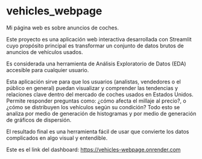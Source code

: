 # vehicles_webpage
Mi página web es sobre anuncios de coches.

Este proyecto es una aplicación web interactiva desarrollada con Streamlit cuyo propósito principal es transformar un conjunto de datos brutos de anuncios de vehículos usados.

Es considerada una herramienta de Análisis Exploratorio de Datos (EDA) accesible para cualquier usuario.

Esta aplicación sirve para que los usuarios (analistas, vendedores o el público en general) puedan visualizar y comprender las tendencias y relaciones clave dentro del mercado de coches usados en Estados Unidos. Permite responder preguntas como: ¿cómo afecta el millaje al precio?, o ¿cómo se distribuyen los vehículos según su condición?
Todo esto se analiza por medio de generación de histogramas y por medio de generación de gráficos de dispersión.

El resultado final es una herramienta fácil de usar que convierte los datos complicados en algo visual y entendible.

Este es el link del dashboard: https://vehicles-webpage.onrender.com